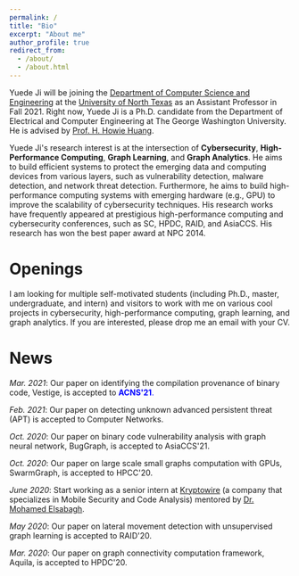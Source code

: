 ```yaml
---
permalink: /
title: "Bio"
excerpt: "About me"
author_profile: true
redirect_from:
  - /about/
  - /about.html
---
```


Yuede Ji will be joining the [Department of Computer Science and Engineering](https://computerscience.engineering.unt.edu/) at the [University of North Texas](https://www.unt.edu/) as an Assistant Professor in Fall 2021. Right now, Yuede Ji is a Ph.D. candidate from the Department of Electrical and Computer Engineering at The George Washington University. He is advised by [Prof. H. Howie Huang](https://www.seas.gwu.edu/howie-huang).

Yuede Ji's research interest is at the intersection of <strong>Cybersecurity</strong>, <strong>High-Performance Computing</strong>, <strong>Graph Learning</strong>, and <strong>Graph Analytics</strong>. He aims to build efficient systems to protect the emerging data and computing devices from various layers, such as vulnerability detection, malware detection, and network threat detection. Furthermore, he aims to build high-performance computing systems with emerging hardware (e.g., GPU) to improve the scalability of cybersecurity techniques. His research works have frequently appeared at prestigious high-performance computing and cybersecurity conferences, such as SC, HPDC, RAID, and AsiaCCS. His research has won the best paper award at NPC 2014.

Openings
======
I am looking for multiple self-motivated students (including Ph.D., master, undergraduate, and intern) and visitors to work with me on various cool projects in cybersecurity, high-performance computing, graph learning, and graph analytics. If you are interested, please drop me an email with your CV.

News
======
*Mar. 2021*: Our paper on identifying the compilation provenance of binary code, Vestige, is accepted to <span style="color:blue"><strong>ACNS'21</strong><span style="color:blue">.

*Feb. 2021*: Our paper on detecting unknown advanced persistent threat (APT) is accepted to Computer Networks.

*Oct. 2020*: Our paper on binary code vulnerability analysis with graph neural network, BugGraph, is accepted to AsiaCCS'21.

*Oct. 2020*: Our paper on large scale small graphs computation with GPUs, SwarmGraph, is accepted to HPCC'20.

*June 2020*: Start working as a senior intern at [Kryptowire](https://www.kryptowire.com/) (a company that specializes in Mobile Security and Code Analysis) mentored by [Dr. Mohamed Elsabagh](https://scholar.google.com/citations?user=HKp90HUAAAAJ&hl=en).

*May 2020*: Our paper on lateral movement detection with unsupervised graph learning is accepted to RAID'20.

*Mar. 2020*: Our paper on graph connectivity computation framework, Aquila, is accepted to HPDC'20.
